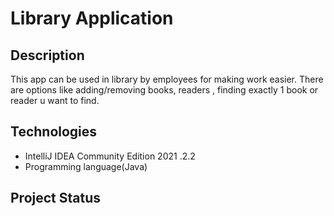 # Library Application


## Description 
This app can be used in library by employees for making work easier. There are options like adding/removing books, readers , finding exactly 1 book or reader u want to find.



## Technologies
* IntelliJ IDEA Community Edition 2021 .2.2
* Programming language(Java)

## Project Status
